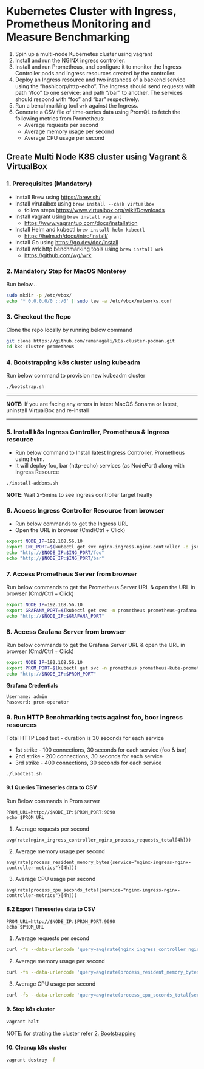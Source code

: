 # Kubernetes Cluster with Ingress, Prometheus Monitoring and Measure Benchmarking
1. Spin up a multi-node Kubernetes cluster using vagrant 
2. Install and run the NGINX ingress controller.
3. Install and run Prometheus, and configure it to monitor the Ingress Controller pods and Ingress resources created by the controller.
4. Deploy an Ingress resource and two instances of a backend service using the “hashicorp/http-echo”. The Ingress should send requests with path “/foo” to one service; and path “/bar” to another. The services should respond with “foo” and “bar” respectively.
5. Run a benchmarking tool `wrk` against the Ingress.
6. Generate a CSV file of time-series data using PromQL to fetch the following metrics from Prometheus:
   * Average requests per second
   * Average memory usage per second
   * Average CPU usage per second

## Create Multi Node K8S cluster using Vagrant & VirtualBox
### 1. Prerequisites (Mandatory)
* Install Brew using https://brew.sh/
* Install virutalbox using `brew install --cask virtualbox`         
  * follow steps https://www.virtualbox.org/wiki/Downloads
* Install vagrant using `brew install vagrant`
  * https://www.vagrantup.com/docs/installation
* Install Helm and kubectl `brew install helm kubectl`      
  * https://helm.sh/docs/intro/install/
* Install Go using https://go.dev/doc/install
* Install wrk http benchmarking tools using `brew install wrk`
  * https://github.com/wg/wrk

### 2. Mandatory Step for MacOS Monterey
Bun below...
```sh
sudo mkdir -p /etc/vbox/
echo '* 0.0.0.0/0 ::/0' | sudo tee -a /etc/vbox/networks.conf
```

### 3. Checkout the Repo
Clone the repo locally by running below command 
  
```sh 
git clone https://github.com/ramanagali/k8s-cluster-podman.git
cd k8s-cluster-prometheus
```

### 4. Bootstrapping k8s cluster using kubeadm
Run below command to provision new kubeadm cluster

```sh
./bootstrap.sh
```
---
**NOTE:**
If you are facing any errors in latest MacOS Sonama or latest, uninstall VirtualBox and re-install

---


### 5. Install k8s Ingress Controller, Prometheus & Ingress resource 
* Run below command to Install latest Ingress Controller, Prometheus using helm.  
* It will deploy foo, bar (http-echo) services (as NodePort) along with Ingress Resource

```sh
./install-addons.sh
```

**NOTE**: Wait 2-5mins to see ingress controller target healty

### 6. Access Ingress Controller Resource from browser
* Run below commands to get the Ingress URL 
* Open the URL in browser (Cmd/Ctrl + Click)

```sh
export NODE_IP=192.168.56.10
export ING_PORT=$(kubectl get svc nginx-ingress-nginx-controller -o jsonpath="{.spec.ports[0].nodePort}")
echo "http://$NODE_IP:$ING_PORT/foo"
echo "http://$NODE_IP:$ING_PORT/bar"
```

### 7. Access Prometheus Server from browser
Run below commands to get the Prometheus Server URL & open the URL in browser (Cmd/Ctrl + Click)
```sh
export NODE_IP=192.168.56.10
export GRAFANA_PORT=$(kubectl get svc -n prometheus prometheus-grafana -o jsonpath="{.spec.ports[0].nodePort}")
echo "http://$NODE_IP:$GRAFANA_PORT"
```

### 8. Access Grafana Server from browser
Run below commands to get the Grafana Server URL & open the URL in browser (Cmd/Ctrl + Click)
```sh
export NODE_IP=192.168.56.10
export PROM_PORT=$(kubectl get svc -n prometheus prometheus-kube-prometheus-prometheus -o jsonpath="{.spec.ports[0].nodePort}")
echo "http://$NODE_IP:$PROM_PORT"
```

**Grafana Credentials**
```
Username: admin
Password: prom-operator
```



### 9. Run HTTP Benchmarking tests against foo, boor ingress resources
Total HTTP Load test - duration is 30 seconds for each service
* 1st strike - 100 connections, 30 seconds for each service (foo & bar)
* 2nd strike - 200 connections, 30 seconds for each service
* 3rd strike - 400 connections, 30 seconds for each service
  
```sh
./loadtest.sh
```

#### 9.1 Queries Timeseries data to CSV
Run Below commands in Prom server

```
PROM_URL=http://$NODE_IP:$PROM_PORT:9090   
echo $PROM_URL
```

1. Average requests per second 
```
avg(rate(nginx_ingress_controller_nginx_process_requests_total[4h]))
```

2. Average memory usage per second
```
avg(rate(process_resident_memory_bytes{service="nginx-ingress-nginx-controller-metrics"}[4h]))
```

3. Average CPU usage per second
```
avg(rate(process_cpu_seconds_total{service="nginx-ingress-nginx-controller-metrics"}[4h]))
```

#### 8.2 Export Timeseries data to CSV
```
PROM_URL=http://$NODE_IP:$PROM_PORT:9090   
echo $PROM_URL
```
1. Average requests per second 
```sh
curl -fs --data-urlencode 'query=avg(rate(nginx_ingress_controller_nginx_process_requests_total[4h]))' $PROM_URL/api/v1/query | jq -r '.data.result[] | .value[1]' > avg_req_ps.csv
```

2. Average memory usage per second
```sh
curl -fs --data-urlencode 'query=avg(rate(process_resident_memory_bytes{service="nginx-ingress-nginx-controller-metrics"}[4h]))' $PROM_URL/api/v1/query | jq -r '.data.result[].value[1]'  > avg_mem_ps.csv
```

3. Average CPU usage per second
```sh
curl -fs --data-urlencode 'query=avg(rate(process_cpu_seconds_total{service="nginx-ingress-nginx-controller-metrics"}[4h]))' $PROM_URL/api/v1/query | jq -r '.data.result[].value[1]' > > avg_cpu_ps.csv
```


#### 9. Stop k8s cluster

```sh
vagrant halt
```
NOTE: for strating the cluster refer [2. Bootstrapping](#2-bootstrapping-k8s-cluster-using-kubeadm)

#### 10. Cleanup k8s cluster
```sh
vagrant destroy -f
```
